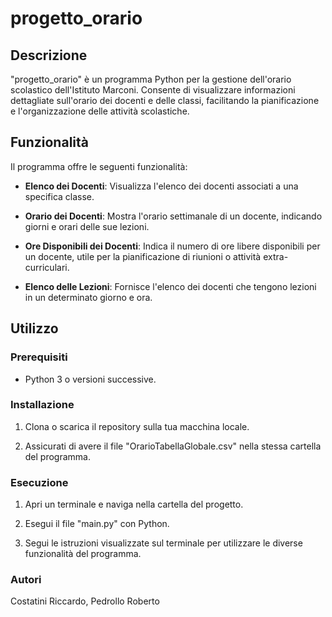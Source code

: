 # progetto_orario

## Descrizione

"progetto_orario" è un programma Python per la gestione dell'orario scolastico dell'Istituto Marconi. Consente di visualizzare informazioni dettagliate sull'orario dei docenti e delle classi, facilitando la pianificazione e l'organizzazione delle attività scolastiche.

## Funzionalità

Il programma offre le seguenti funzionalità:

- **Elenco dei Docenti**: Visualizza l'elenco dei docenti associati a una specifica classe.

- **Orario dei Docenti**: Mostra l'orario settimanale di un docente, indicando giorni e orari delle sue lezioni.

- **Ore Disponibili dei Docenti**: Indica il numero di ore libere disponibili per un docente, utile per la pianificazione di riunioni o attività extra-curriculari.

- **Elenco delle Lezioni**: Fornisce l'elenco dei docenti che tengono lezioni in un determinato giorno e ora.

## Utilizzo

### Prerequisiti

- Python 3 o versioni successive.

### Installazione

1. Clona o scarica il repository sulla tua macchina locale.

2. Assicurati di avere il file "OrarioTabellaGlobale.csv" nella stessa cartella del programma.

### Esecuzione

1. Apri un terminale e naviga nella cartella del progetto.

2. Esegui il file "main.py" con Python.

3. Segui le istruzioni visualizzate sul terminale per utilizzare le diverse funzionalità del programma.


### Autori

Costatini Riccardo, Pedrollo Roberto
